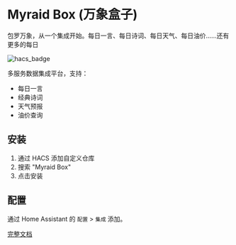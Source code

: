 # Myraid Box (万象盒子)
包罗万象，从一个集成开始。每日一言、每日诗词、每日天气、每日油价......还有更多的每日

![hacs_badge](https://img.shields.io/badge/HACS-Custom-41BDF5.svg)

多服务数据集成平台，支持：
- 每日一言
- 经典诗词
- 天气预报
- 油价查询

## 安装
1. 通过 HACS 添加自定义仓库
2. 搜索 "Myraid Box"
3. 点击安装

## 配置
通过 Home Assistant 的 `配置` > `集成` 添加。

[完整文档](https://github.com/938134/myraid_box)
